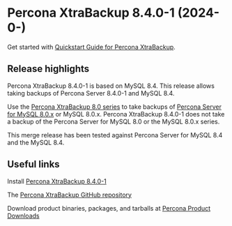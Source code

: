 #  Percona XtraBackup 8.4.0-1 (2024-0-)

Get started with [Quickstart Guide for Percona XtraBackup](..//quickstart-overview.md).

## Release highlights

Percona XtraBackup 8.4.0-1 is based on MySQL 8.4. This release allows taking backups of Percona Server 8.4.0-1 and MySQL 8.4.

Use the [Percona XtraBackup 8.0 series] to take backups of [Percona Server for MySQL 8.0.x] or MySQL 8.0.x. Percona XtraBackup 8.4.0-1 does not take a backup of the Percona Server for MySQL 8.0 or the MySQL 8.0.x series.

This merge release has been tested against Percona Server for MySQL 8.4 and the MySQL 8.4. 

## Useful links

Install [Percona XtraBackup 8.4.0-1](..//installation.md)

The [Percona XtraBackup GitHub repository](https://github.com/percona/percona-xtrabackup)

Download product binaries, packages, and tarballs at [Percona Product Downloads](https://www.percona.com/downloads)

[Percona XtraBackup 8.0 series]: https://docs.percona.com/percona-xtrabackup/8.0/
[Percona Server for MySQL 8.0.x]: https://docs.percona.com/percona-server/8.0/


